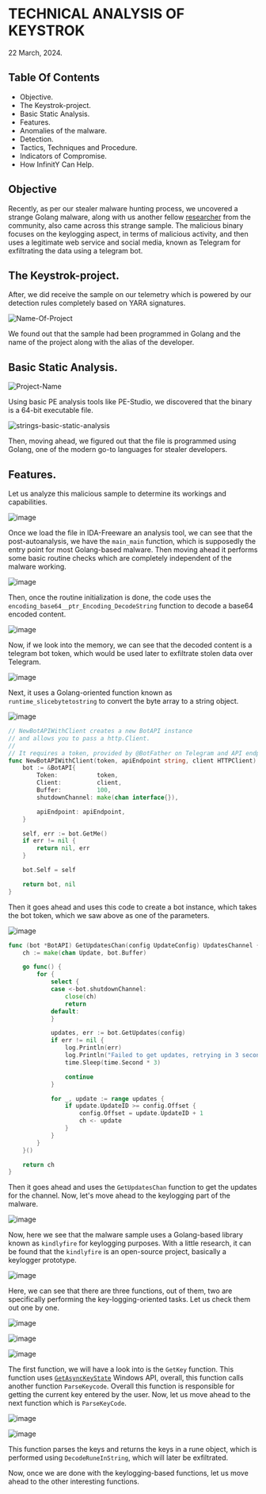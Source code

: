 #  TECHNICAL ANALYSIS OF KEYSTROK

22 March, 2024.


## **Table Of Contents**

+	Objective.
+ The Keystrok-project.
+	Basic Static Analysis.
+	Features.
+	Anomalies of the malware.
+	Detection.
+	Tactics, Techniques and Procedure.
+	Indicators of Compromise. 
+	How InfinitY Can Help.




## **Objective**

Recently, as per our stealer malware hunting process, we uncovered a strange Golang malware, along with us another fellow [researcher](https://twitter.com/suyog41/status/1769705553511473563) from the community, also came across this strange sample. The malicious binary focuses on the keylogging aspect, in terms of malicious activity, and then uses a legitimate web service and social media, known as Telegram for exfiltrating the data using a telegram bot. 


## **The Keystrok-project.** 

After, we did receive the sample on our telemetry which is powered by our detection rules completely based on YARA signatures.

![Name-Of-Project](Project-Name.png)

We found out that the sample had been programmed in Golang and the name of the project along with the alias of the developer. 



## **Basic Static Analysis.**



![Project-Name](https://github.com/operator-ss/blog-drafts/assets/161946103/075db6ed-ad07-4a65-a976-82ead86d9bcb)



Using basic PE analysis tools like PE-Studio, we discovered that the binary is a 64-bit executable file.

![strings-basic-static-analysis](https://github.com/operator-ss/blog-drafts/assets/161946103/f805c576-b9d7-46ae-94b4-4ceb1e8832ab)

Then, moving ahead, we figured out that the file is programmed using Golang, one of the modern go-to languages for stealer developers. 





## **Features.**


Let us analyze this malicious sample to determine its workings and capabilities. 


![image](https://github.com/operator-ss/blog-drafts/assets/161946103/8ad40dc2-0f6a-4080-b053-6e634558fce0)


Once we load the file in IDA-Freeware an analysis tool, we can see that the post-autoanalysis, we have the `main_main` function, which is supposedly the entry point for most Golang-based malware. Then moving ahead it performs some basic routine checks which are completely independent of the malware working. 


![image](https://github.com/operator-ss/blog-drafts/assets/161946103/82af1057-8965-4580-a4de-2bd0e63e8763)

Then, once the routine initialization is done, the code uses the `encoding_base64__ptr_Encoding_DecodeString` function to decode a base64 encoded content. 


![image](https://github.com/operator-ss/blog-drafts/assets/161946103/9900fb0f-df0f-4728-a31b-f6a658137938)


Now, if we look into the memory, we can see that the decoded content is a telegram bot token, which would be used later to exfiltrate stolen data over Telegram.


![image](https://github.com/operator-ss/blog-drafts/assets/161946103/b0d6e648-1850-475d-b32e-51eddad86bc9)

Next, it uses a Golang-oriented function known as `runtime_slicebytetostring` to convert the byte array to a string object. 


![image](https://github.com/operator-ss/blog-drafts/assets/161946103/e0e5e4f8-9b04-4e43-ac1d-a1f5cfff8d4a)


```go
// NewBotAPIWithClient creates a new BotAPI instance
// and allows you to pass a http.Client.
//
// It requires a token, provided by @BotFather on Telegram and API endpoint.
func NewBotAPIWithClient(token, apiEndpoint string, client HTTPClient) (*BotAPI, error) {
	bot := &BotAPI{
		Token:           token,
		Client:          client,
		Buffer:          100,
		shutdownChannel: make(chan interface{}),

		apiEndpoint: apiEndpoint,
	}

	self, err := bot.GetMe()
	if err != nil {
		return nil, err
	}

	bot.Self = self

	return bot, nil
}
```

Then it goes ahead and uses this code to create a bot instance, which takes the bot token, which we saw above as one of the parameters.


![image](https://github.com/operator-ss/blog-drafts/assets/161946103/6695398e-5ee2-41c6-baa8-3ea3c0146ab5)


```go
func (bot *BotAPI) GetUpdatesChan(config UpdateConfig) UpdatesChannel {
	ch := make(chan Update, bot.Buffer)

	go func() {
		for {
			select {
			case <-bot.shutdownChannel:
				close(ch)
				return
			default:
			}

			updates, err := bot.GetUpdates(config)
			if err != nil {
				log.Println(err)
				log.Println("Failed to get updates, retrying in 3 seconds...")
				time.Sleep(time.Second * 3)

				continue
			}

			for _, update := range updates {
				if update.UpdateID >= config.Offset {
					config.Offset = update.UpdateID + 1
					ch <- update
				}
			}
		}
	}()

	return ch
}
```

 Then it goes ahead and uses the `GetUpdatesChan` function to get the updates for the channel.  Now, let's move ahead to the keylogging part of the malware. 
 

 ![image](https://github.com/operator-ss/blog-drafts/assets/161946103/f47cc87f-d9fe-4057-9f42-94f9525ee007)


Now, here we see that the malware sample uses a Golang-based library known as `kindlyfire` for keylogging purposes. With a little research, it can be found that the `kindlyfire` is an open-source project, basically a keylogger prototype. 


![image](https://github.com/operator-ss/blog-drafts/assets/161946103/ec9822e0-c236-45e3-8001-200ea7f76cc1)


Here, we can see that there are three functions, out of them, two are specifically performing the key-logging-oriented tasks. Let us check them out one by one.



![image](https://github.com/operator-ss/blog-drafts/assets/161946103/1cff219c-28af-4548-81e6-247505bf92eb)


![image](https://github.com/operator-ss/blog-drafts/assets/161946103/ecbdeb16-5c2d-4c70-950e-acb7fb5f1e77)


![image](https://github.com/operator-ss/blog-drafts/assets/161946103/fa1e5cde-f9cc-4a9c-856e-84bdef144cf3)



The first function, we will have a look into is the `GetKey` function. This function uses [`GetAsyncKeyState`](https://learn.microsoft.com/en-us/windows/win32/api/winuser/nf-winuser-getasynckeystate) Windows API, overall, this function calls another function `ParseKeycode`. Overall this function is responsible for getting the current key entered by the user. Now, let us move ahead to the next function which is `ParseKeyCode`.


![image](https://github.com/operator-ss/blog-drafts/assets/161946103/91434c09-5452-491d-a2bb-e3fb4b48a41a)


![image](https://github.com/operator-ss/blog-drafts/assets/161946103/f41d6b5d-9d21-4f2c-a676-d1d435c3bf1e)


This function parses the keys and returns the keys in a rune object, which is performed using `DecodeRuneInString`, which will later be exfiltrated. 

Now, once we are done with the keylogging-based functions, let us move ahead to the other interesting functions. 








 


 


 











